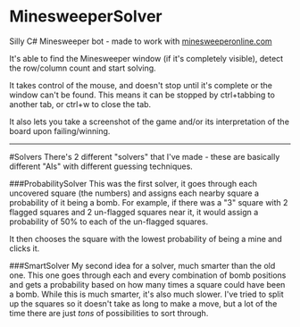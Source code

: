 # MinesweeperSolver
Silly C# Minesweeper bot - made to work with [minesweeperonline.com](http://minesweeperonline.com/)

It's able to find the Minesweeper window (if it's completely visible), detect the row/column count and start solving.

It takes control of the mouse, and doesn't stop until it's complete or the window can't be found. This means it can be stopped by ctrl+tabbing to another tab, or ctrl+w to close the tab.

It also lets you take a screenshot of the game and/or its interpretation of the board upon failing/winning.

---
#Solvers
There's 2 different "solvers" that I've made - these are basically different "AIs" with different guessing techniques.

###ProbabilitySolver
This was the first solver, it goes through each uncovered square (the numbers) and assigns each nearby square a probability of it being a bomb. For example, if there was a "3" square with 2 flagged squares and 2 un-flagged squares near it, it would assign a probability of 50% to each of the un-flagged squares.

It then chooses the square with the lowest probability of being a mine and clicks it.

###SmartSolver
My second idea for a solver, much smarter than the old one. This one goes through each and every combination of bomb positions and gets a probability based on how many times a square could have been a bomb. While this is much smarter, it's also much slower. I've tried to split up the squares so it doesn't take as long to make a move, but a lot of the time there are just *tons* of possibilities to sort through. 
